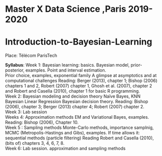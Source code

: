 # Master X Data Science ,Paris 2019-2020

# Introduction-to-Bayesian-Learning



Place: Télécom ParisTech


<b>Syllabus</b>:
Week 1: Bayesian learning: basics.
Bayesian model, prior-posterior, examples.
Point and interval estimation.
<br>
Prior choice, examples, exponential family
A glimpse at asymptotics and at computational challenges
Reading: Berger (2013), chapter 1; Bishop (2006) chapters 1 and 2, Robert
(2007) chapter 1, Ghosh et al. (2007), chapter 2 and Robert and Casella (2010),
chapter 1 for basic R programming.
<br>
 Week 2: Bayesian modeling and decision theory
Naïve Bayes, KNN
Bayesian Linear Regression
Bayesian decision theory.
Reading: Bishop (2006), chapter 3; Berger (2013) chapter 4; Robert (2007)
chapter 2.
<br>
 Week 3: Lab session
<br>
Weeks 4: Approximation methods EM and Variational Bayes, examples.
Reading: Bishop (2006), Chapter 10.
<br>
 Week 5 : Sampling methods Monte-Carlo methods, importance samplnig,
MCMC (Metropolis-Hastings and Gibs), examples.
If time allows it: sequential methods (particle filtering)
Reading Robert and Casella (2010), (bits of) chapters 3, 4, 6, 7, 8.<br>
 Week 6: Lab session.
approximation and sampling methods
